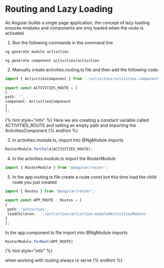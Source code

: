 # Routing and Lazy Loading

As Angular builds a single page application, the concept of lazy loading ensures modules and components are only loaded when the route is activated

1. Run the following commands in the command line

```bash
ng generate module activities
```

```text
ng generate component activities/activities
```

2. Manually create activities.routing.ts file and then add the following code. 

```typescript
import { ActivitiesComponent } from './activities/activities.component';
 
export const ACTIVITIES_ROUTE = [
{
path: '',
component: ActivitiesComponent
}
];
```

{% hint style="info" %}
Here we are creating a constant variable called ACTIVITIES\_ROUTE and setting an empty path and importing the ActivitiesComponent
{% endhint %}

3. In activities.module.ts, import into @NgModule imports

```typescript
RouterModule.forChild(ACTIVITIES_ROUTE);
```
4. In the activities.module.ts import the RouterModule

```typescript
import { RouterModule } from '@angular/router';
```

5. In the app.routing.ts file create a route const but this time load the child route you just created

```typescript
import { Routes } from '@angular/router';
 
export const APP_ROUTE : Routes = [
{
 path: 'activities',
 loadChildren:  './activities/activities.module#ActivitiesModule'
}
];
```

In the app.component.ts file import into @NgModule imports

```typescript
RouterModule.forRoot(APP_ROUTE)
```

{% hint style="info" %}

when working with routing always re serve
{% endhint %}

